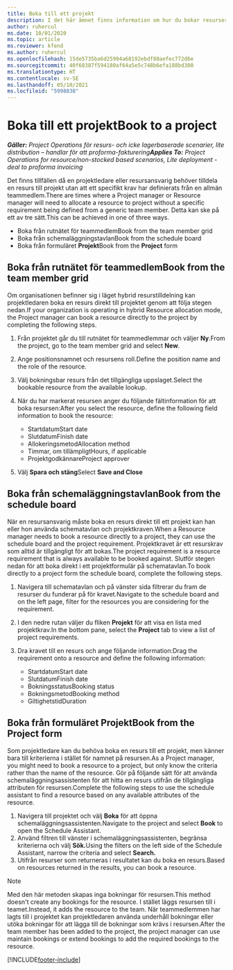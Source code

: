 ```yaml
---
title: Boka till ett projekt
description: I det här ämnet finns information om hur du bokar resurser för ett projekt.
author: ruhercul
ms.date: 10/01/2020
ms.topic: article
ms.reviewer: kfend
ms.author: ruhercul
ms.openlocfilehash: 15de5735ba6d25994a68192ebdf80aefec772d6e
ms.sourcegitcommit: 40f68387f594180af64a5e5c748b6efa188bd300
ms.translationtype: HT
ms.contentlocale: sv-SE
ms.lasthandoff: 05/10/2021
ms.locfileid: "5998838"
---
```

# <a name="book-to-a-project"></a><span data-ttu-id="b1962-103">Boka till ett projekt</span><span class="sxs-lookup"><span data-stu-id="b1962-103">Book to a project</span></span>

<span data-ttu-id="b1962-104">_**Gäller:** Project Operations för resurs- och icke lagerbaserade scenarier, lite distribution – handlar för att proforma-fakturering_</span><span class="sxs-lookup"><span data-stu-id="b1962-104">_**Applies To:** Project Operations for resource/non-stocked based scenarios, Lite deployment - deal to proforma invoicing_</span></span>

<span data-ttu-id="b1962-105">Det finns tillfällen då en projektledare eller resursansvarig behöver tilldela en resurs till projekt utan att ett specifikt krav har definierats från en allmän teammedlem.</span><span class="sxs-lookup"><span data-stu-id="b1962-105">There are times where a Project manager or Resource manager will need to allocate a resource to project without a specific requirement being defined from a generic team member.</span></span> <span data-ttu-id="b1962-106">Detta kan ske på ett av tre sätt.</span><span class="sxs-lookup"><span data-stu-id="b1962-106">This can be achieved in one of three ways.</span></span>

- <span data-ttu-id="b1962-107">Boka från rutnätet för teammedlem</span><span class="sxs-lookup"><span data-stu-id="b1962-107">Book from the team member grid</span></span>
- <span data-ttu-id="b1962-108">Boka från schemaläggningstavlan</span><span class="sxs-lookup"><span data-stu-id="b1962-108">Book from the schedule board</span></span>
- <span data-ttu-id="b1962-109">Boka från formuläret **Projekt**</span><span class="sxs-lookup"><span data-stu-id="b1962-109">Book from the **Project** form</span></span>

## <a name="book-from-the-team-member-grid"></a><span data-ttu-id="b1962-110">Boka från rutnätet för teammedlem</span><span class="sxs-lookup"><span data-stu-id="b1962-110">Book from the team member grid</span></span>

<span data-ttu-id="b1962-111">Om organisationen befinner sig i läget hybrid resurstilldelning kan projektledaren boka en resurs direkt till projektet genom att följa stegen nedan.</span><span class="sxs-lookup"><span data-stu-id="b1962-111">If your organization is operating in hybrid Resource allocation mode, the Project manager can book a resource directly to the project by completing the following steps.</span></span>

1. <span data-ttu-id="b1962-112">Från projektet går du till rutnätet för teammedlemmar och väljer **Ny**.</span><span class="sxs-lookup"><span data-stu-id="b1962-112">From the project, go to the team member grid and select **New**.</span></span>
2. <span data-ttu-id="b1962-113">Ange positionsnamnet och resursens roll.</span><span class="sxs-lookup"><span data-stu-id="b1962-113">Define the position name and the role of the resource.</span></span>
3. <span data-ttu-id="b1962-114">Välj bokningsbar resurs från det tillgängliga uppslaget.</span><span class="sxs-lookup"><span data-stu-id="b1962-114">Select the bookable resource from the available lookup.</span></span>
4. <span data-ttu-id="b1962-115">När du har markerat resursen anger du följande fältinformation för att boka resursen:</span><span class="sxs-lookup"><span data-stu-id="b1962-115">After you select the resource, define the following field information to book the resource:</span></span>

    - <span data-ttu-id="b1962-116">Startdatum</span><span class="sxs-lookup"><span data-stu-id="b1962-116">Start date</span></span>
    - <span data-ttu-id="b1962-117">Slutdatum</span><span class="sxs-lookup"><span data-stu-id="b1962-117">Finish date</span></span>
    - <span data-ttu-id="b1962-118">Allokeringsmetod</span><span class="sxs-lookup"><span data-stu-id="b1962-118">Allocation method</span></span>
    - <span data-ttu-id="b1962-119">Timmar, om tillämpligt</span><span class="sxs-lookup"><span data-stu-id="b1962-119">Hours, if applicable</span></span>
    - <span data-ttu-id="b1962-120">Projektgodkännare</span><span class="sxs-lookup"><span data-stu-id="b1962-120">Project approver</span></span>

6. <span data-ttu-id="b1962-121">Välj **Spara och stäng**</span><span class="sxs-lookup"><span data-stu-id="b1962-121">Select **Save and Close**</span></span>

## <a name="book-from-the-schedule-board"></a><span data-ttu-id="b1962-122">Boka från schemaläggningstavlan</span><span class="sxs-lookup"><span data-stu-id="b1962-122">Book from the schedule board</span></span>

<span data-ttu-id="b1962-123">När en resursansvarig måste boka en resurs direkt till ett projekt kan han eller hon använda schematavlan och projektkraven.</span><span class="sxs-lookup"><span data-stu-id="b1962-123">When a Resource manager needs to book a resource directly to a project, they can use the schedule board and the project requirement.</span></span> <span data-ttu-id="b1962-124">Projektkravet är ett resurskrav som alltid är tillgängligt för att bokas.</span><span class="sxs-lookup"><span data-stu-id="b1962-124">The project requirement is a resource requirement that is always available to be booked against.</span></span> <span data-ttu-id="b1962-125">Slutför stegen nedan för att boka direkt i ett projektformulär på schematavlan.</span><span class="sxs-lookup"><span data-stu-id="b1962-125">To book directly to a project form the schedule board, complete the following steps.</span></span>

1. <span data-ttu-id="b1962-126">Navigera till schematavlan och på vänster sida filtrerar du fram de resurser du funderar på för kravet.</span><span class="sxs-lookup"><span data-stu-id="b1962-126">Navigate to the schedule board and on the left page, filter for the resources you are considering for the requirement.</span></span>
2. <span data-ttu-id="b1962-127">I den nedre rutan väljer du fliken **Projekt** för att visa en lista med projektkrav.</span><span class="sxs-lookup"><span data-stu-id="b1962-127">In the bottom pane, select the **Project** tab to view a list of project requirements.</span></span>
3. <span data-ttu-id="b1962-128">Dra kravet till en resurs och ange följande information:</span><span class="sxs-lookup"><span data-stu-id="b1962-128">Drag the requirement onto a resource and define the following information:</span></span>

    - <span data-ttu-id="b1962-129">Startdatum</span><span class="sxs-lookup"><span data-stu-id="b1962-129">Start date</span></span>
    - <span data-ttu-id="b1962-130">Slutdatum</span><span class="sxs-lookup"><span data-stu-id="b1962-130">Finish date</span></span>
    - <span data-ttu-id="b1962-131">Bokningsstatus</span><span class="sxs-lookup"><span data-stu-id="b1962-131">Booking status</span></span>
    - <span data-ttu-id="b1962-132">Bokningsmetod</span><span class="sxs-lookup"><span data-stu-id="b1962-132">Booking method</span></span>
    - <span data-ttu-id="b1962-133">Giltighetstid</span><span class="sxs-lookup"><span data-stu-id="b1962-133">Duration</span></span>

## <a name="book-from-the-project-form"></a><span data-ttu-id="b1962-134">Boka från formuläret Projekt</span><span class="sxs-lookup"><span data-stu-id="b1962-134">Book from the Project form</span></span>

<span data-ttu-id="b1962-135">Som projektledare kan du behöva boka en resurs till ett projekt, men känner bara till kriterierna i stället för namnet på resursen.</span><span class="sxs-lookup"><span data-stu-id="b1962-135">As a Project manager, you might need to book a resource to a project, but only know the criteria rather than the name of the resource.</span></span> <span data-ttu-id="b1962-136">Gör på följande sätt för att använda schemaläggningsassistenten för att hitta en resurs utifrån de tillgängliga attributen för resursen.</span><span class="sxs-lookup"><span data-stu-id="b1962-136">Complete the following steps to use the schedule assistant to find a resource based on any available attributes of the resource.</span></span> 

1. <span data-ttu-id="b1962-137">Navigera till projektet och välj **Boka** för att öppna schemaläggningsassistenten.</span><span class="sxs-lookup"><span data-stu-id="b1962-137">Navigate to the project and select **Book** to open the Schedule Assistant.</span></span>
2. <span data-ttu-id="b1962-138">Använd filtren till vänster i schemaläggningsassistenten, begränsa kriterierna och välj **Sök.**</span><span class="sxs-lookup"><span data-stu-id="b1962-138">Using the filters on the left side of the Schedule Assistant, narrow the criteria and select **Search.**</span></span>
3. <span data-ttu-id="b1962-139">Utifrån resurser som returneras i resultatet kan du boka en resurs.</span><span class="sxs-lookup"><span data-stu-id="b1962-139">Based on resources returned in the results, you can book a resource.</span></span>

> [!NOTE]
> <span data-ttu-id="b1962-140">Med den här metoden skapas inga bokningar för resursen.</span><span class="sxs-lookup"><span data-stu-id="b1962-140">This method doesn't create any bookings for the resource.</span></span> <span data-ttu-id="b1962-141">I stället läggs resursen till i teamet.</span><span class="sxs-lookup"><span data-stu-id="b1962-141">Instead, it adds the resource to the team.</span></span> <span data-ttu-id="b1962-142">När teammedlemmen har lagts till i projektet kan projektledaren använda underhåll bokningar eller utöka bokningar för att lägga till de bokningar som krävs i resursen.</span><span class="sxs-lookup"><span data-stu-id="b1962-142">After the team member has been added to the project, the project manager can use maintain bookings or extend bookings to add the required bookings to the resource.</span></span>


[!INCLUDE[footer-include](../includes/footer-banner.md)]
